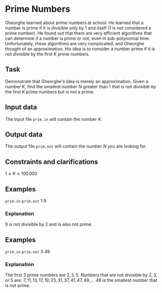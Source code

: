 # Prime Numbers

Gheorghe learned about prime numbers at school. He learned that a number is prime if it is divisible only by $1$ and itself ($1$ is not considered a prime number). He found out that there are very efficient algorithms that can determine if a number is prime or not, even in sub-polynomial time. Unfortunately, these algorithms are very complicated, and Gheorghe thought of an approximation. His idea is to consider a number prime if it is not divisible by the first $K$ prime numbers. 

## Task

Demonstrate that Gheorghe's idea is merely an approximation. Given a number $K$, find the smallest number $N$ greater than $1$ that is not divisible by the first $K$ prime numbers but is not a prime.

## Input data

The input file `prim.in` will contain the number $K$.

## Output data

The output file `prim.out` will contain the number $N$ you are looking for.

## Constraints and clarifications

$1 \leq K \leq 100\,000$

## Examples

`prim.in` `prim.out`
$1$ $9$

### Explanation

$9$ is not divisible by $2$ and is also not prime.

## Examples

`prim.in` `prim.out`
$3$ $49$

### Explanation

The first $3$ prime numbers are $2, 3, 5$. Numbers that are not divisible by $2, 3$, or $5$ are: $7, 11, 13, 17, 19, 23, 31, 37, 41, 47, 49, \ldots$
$49$ is the smallest number that is not prime.